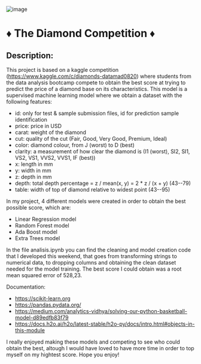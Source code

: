 ![image](https://camo.githubusercontent.com/52d2ff8778b60261533a7dba8dd989c6893a519b/68747470733a2f2f692e696d6775722e636f6d2f315167724e4e772e706e67)

# :diamonds: The Diamond Competition :diamonds:

## Description:
This project is based on a kaggle competition (https://www.kaggle.com/c/diamonds-datamad0820) where students from the data analysis bootcamp compete to obtain the best score at trying to predict the price of a diamond base on its characteristics. This model is a supervised machine learning model where we obtain a dataset with the following features:
- id: only for test & sample submission files, id for prediction sample identification
- price: price in USD
- carat: weight of the diamond
- cut: quality of the cut (Fair, Good, Very Good, Premium, Ideal)
- color: diamond colour, from J (worst) to D (best)
- clarity: a measurement of how clear the diamond is (I1 (worst), SI2, SI1, VS2, VS1, VVS2, VVS1, IF (best))
- x: length in mm
- y: width in mm
- z: depth in mm
- depth: total depth percentage = z / mean(x, y) = 2 * z / (x + y) (43--79)
- table: width of top of diamond relative to widest point (43--95)

In my project, 4 different models were created in order to obtain the best possible score, which are:
- Linear Regression model
- Random Forest model 
- Ada Boost model 
- Extra Trees model 

In the file analisis.ipynb you can find the cleaning and model creation code that I developed this weekend, that goes from transforming strings to numerical data, to dropping columns and obtaining the clean dataset needed for the model training.
The best score I could obtain was a root mean squared error of 528,23.

Documentation:
- https://scikit-learn.org
- https://pandas.pydata.org/
- https://medium.com/analytics-vidhya/solving-our-python-basketball-model-d89edfb83f79
- https://docs.h2o.ai/h2o/latest-stable/h2o-py/docs/intro.html#objects-in-this-module

I really enjoyed making these models and competing to see who could obtain the best, altough I would have loved to have more time in order to top myself on my hightest score.
Hope you enjoy!
